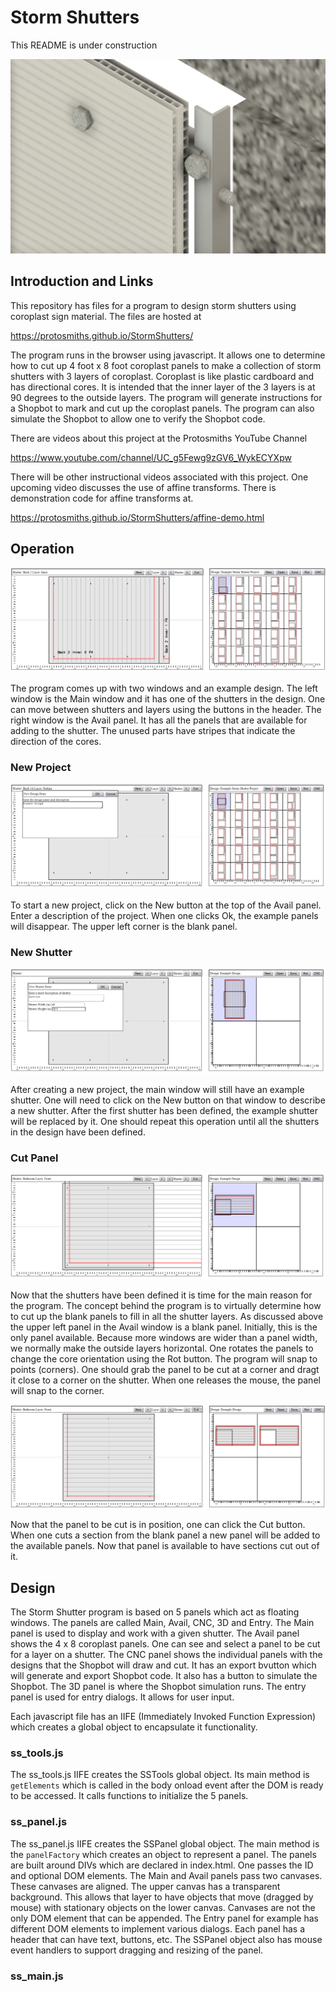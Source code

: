  # Storm Shutters
 
 This README is under construction
 
 ![](https://github.com/protosmiths/StormShutters/blob/master/Storm_Shutter_Assy.png)
 
 ## Introduction and Links
 
 This repository has files for a program to design storm shutters using coroplast sign material. The files are hosted at
 
 https://protosmiths.github.io/StormShutters/
 
 The program runs in the browser using javascript. It allows one to determine how to cut up 4 foot x 8 foot coroplast
 panels to make a collection of storm shutters with 3 layers of coroplast.  Coroplast is like plastic cardboard and has
 directional cores.  It is intended that the inner layer of the 3 layers is at 90 degrees to the outside layers.  The
 program will generate instructions for a Shopbot to mark and cut up the coroplast panels.  The program can also simulate
 the Shopbot to allow one to verify the Shopbot code.
 
 There are videos about this project at the Protosmiths YouTube Channel
 
 https://www.youtube.com/channel/UC_g5Fewg9zGV6_WykECYXpw
 
 There will be other instructional videos associated with this project.  One upcoming video discusses the use of affine
 transforms.  There is demonstration code for affine transforms at.
 
 https://protosmiths.github.io/StormShutters/affine-demo.html
 
 ## Operation
 
 ![](https://github.com/protosmiths/StormShutters/blob/master/screen.png)
 
 The program comes up with two windows and an example design.  The left window is the Main window and it has one of the shutters
 in the design.  One can move between shutters and layers using the buttons in the header.  The right window is the Avail panel.
 It has all the panels that are available for adding to the shutter.  The unused parts have stripes that indicate the direction
 of the cores.
 
 ### New Project
 
 ![](https://github.com/protosmiths/StormShutters/blob/master/NewProject.png)
 
 To start a new project, click on the New button at the top of the Avail panel. Enter a description of the project.
 When one clicks Ok, the example panels will disappear.  The upper left corner is the blank panel.
 
 ### New Shutter
 
 ![](https://github.com/protosmiths/StormShutters/blob/master/NewShutter.png)
 
 After creating a new project, the main window will still have an example shutter.  One will need to click on the New button on that window
 to describe a new shutter.  After the first shutter has been defined, the example shutter will be replaced by it.  One should repeat this 
 operation until all the shutters in the design have been defined.
 
 ### Cut Panel
 
 ![](https://github.com/protosmiths/StormShutters/blob/master/CutPanelSnap.png)
 
 Now that the shutters have been defined it is time for the main reason for the program.  The concept behind the program is to virtually
 determine how to cut up the blank panels to fill in all the shutter layers. As discussed above the upper left panel in the Avail window
 is a blank panel.  Initially, this is the only panel available.  Because more windows are wider than a panel width, we normally make
 the outside layers horizontal.  One rotates the panels to change the core orientation using the Rot button.  The program will snap to
 points (corners).  One should grab the panel to be cut at a corner and dragt it close to a corner on the shutter.  When one releases the
 mouse, the panel will snap to the corner.
 
 ![](https://github.com/protosmiths/StormShutters/blob/master/CutPanelAfter.png)
 
 Now that the panel to be cut is in position, one can click the Cut button.  When one cuts a section from the blank panel a new panel will
 be added to the available panels.  Now that panel is available to have sections cut out of it.
 
 ## Design
 
 The Storm Shutter program is based on 5 panels which act as floating windows.  The panels are called Main, Avail, CNC, 3D 
 and Entry.  The Main panel is used to display and work with a given shutter.  The Avail panel shows the 4 x 8 coroplast panels.
 One can see and select a panel to be cut for a layer on a shutter.  The CNC panel shows the individual panels with the designs
 that the Shopbot will draw and cut.  It has an export bvutton which will generate and export Shopbot code.  It also has a
 button to simulate the Shopbot.  The 3D panel is where the Shopbot simulation runs.  The entry panel is used for entry dialogs.
 It allows for user input.
 
 Each javascript file has an IIFE (Immediately Invoked Function Expression) which creates a global object to encapsulate it functionality.
 
 ### ss_tools.js
 
 The ss_tools.js IIFE creates the SSTools global object.  Its main method is `getElements` which is called in the body onload event after 
 the DOM is ready to be accessed.  It calls functions to initialize the 5 panels.
 
 ### ss_panel.js
 
 The ss_panel.js IIFE creates the SSPanel global object. The main method is the `panelFactory` which creates an object to represent a panel.
 The panels are built around DIVs which are declared in index.html.  One passes the ID and optional DOM elements.  The Main and Avail panels
 pass two canvases.  These canvases are aligned. The upper canvas has a transparent background.  This allows that layer to have objects that
 move (dragged by mouse) with stationary objects on the lower canvas. Canvases are not the only DOM element that can be appended.  The Entry
 panel for example has different DOM elements to implement various dialogs.  Each panel has a header that can have text, buttons, etc.  The
 SSPanel object also has mouse event handlers to support dragging and resizing of the panel.
 
 ### ss_main.js
